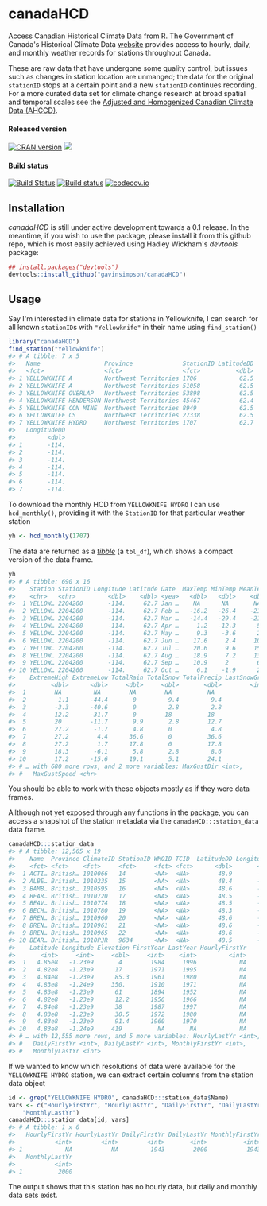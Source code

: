 
# canadaHCD
Access Canadian Historical Climate Data from R. The Government of Canada's Historical Climate Data [website](http://climate.weather.gc.ca/index_e.html) provides access to hourly, daily, and monthly weather records for stations throughout Canada.

These are raw data that have undergone some quality control, but issues such as changes in station location are unmanged; the data for the original `stationID` stops at a certain point and a new `stationID` continues recording. For a more curated data set for climate change research at broad spatial and temporal scales see the [Adjusted and Homogenized Canadian Climate Data (AHCCD)](http://ec.gc.ca/dccha-ahccd/default.asp?lang=En&n=B1F8423A-1).

#### Released version
[![CRAN version](http://www.r-pkg.org/badges/version/canadaHCD)](https://cran.r-project.org/package=canadaHCD) [![](http://cranlogs.r-pkg.org/badges/grand-total/canadaHCD)](https://cran.r-project.org/package=canadaHCD)

#### Build status
[![Build Status](https://travis-ci.org/gavinsimpson/canadaHCD.svg?branch=master)](https://travis-ci.org/gavinsimpson/canadaHCD)  [![Build status](https://ci.appveyor.com/api/projects/status/e3ptg9drviavci71/branch/master?svg=true)](https://ci.appveyor.com/project/gavinsimpson/canadahcd/branch/master)  [![codecov.io](https://codecov.io/github/gavinsimpson/canadaHCD/coverage.svg?branch=master)](https://codecov.io/github/gavinsimpson/canadaHCD?branch=master)

## Installation

*canadaHCD* is still under active development towards a 0.1 release. In the meantime, if you wish to use the package, please install it from this github repo, which is most easily achieved using Hadley Wickham's *devtools* package:


```r
## install.packages("devtools")
devtools::install_github("gavinsimpson/canadaHCD")
```

## Usage

Say I'm interested in climate data for stations in Yellowknife, I can search for all known `stationID`s with `"Yellowknife"` in their name using `find_station()`


```r
library("canadaHCD")
find_station("Yellowknife")
#> # A tibble: 7 x 5
#>   Name                  Province              StationID LatitudeDD
#>   <fct>                 <fct>                 <fct>          <dbl>
#> 1 YELLOWKNIFE A         Northwest Territories 1706            62.5
#> 2 YELLOWKNIFE A         Northwest Territories 51058           62.5
#> 3 YELLOWKNIFE OVERLAP   Northwest Territories 53898           62.5
#> 4 YELLOWKNIFE-HENDERSON Northwest Territories 45467           62.4
#> 5 YELLOWKNIFE CON MINE  Northwest Territories 8949            62.5
#> 6 YELLOWKNIFE CS        Northwest Territories 27338           62.5
#> 7 YELLOWKNIFE HYDRO     Northwest Territories 1707            62.7
#>   LongitudeDD
#>         <dbl>
#> 1       -114.
#> 2       -114.
#> 3       -114.
#> 4       -114.
#> 5       -114.
#> 6       -114.
#> 7       -114.
```

To download the monthly HCD from `YELLOWKNIFE HYDRO` I can use `hcd_monthly()`, providing it with the `StationID` for that particular weather station


```r
yh <- hcd_monthly(1707)
```

The data are returned as a [*tibble*](https://cran.r-project.org/web/packages/tibble/vignettes/tibble.html) (a `tbl_df`), which shows a compact version of the data frame.


```r
yh
#> # A tibble: 690 x 16
#>    Station StationID Longitude Latitude Date  MaxTemp MinTemp MeanTemp
#>    <chr>   <chr>         <dbl>    <dbl> <yea>   <dbl>   <dbl>    <dbl>
#>  1 YELLOW… 2204200       -114.     62.7 Jan …    NA      NA       NA  
#>  2 YELLOW… 2204200       -114.     62.7 Feb …   -16.2   -26.4    -21.3
#>  3 YELLOW… 2204200       -114.     62.7 Mar …   -14.4   -29.4    -21.9
#>  4 YELLOW… 2204200       -114.     62.7 Apr …     1.2   -12.3     -5.6
#>  5 YELLOW… 2204200       -114.     62.7 May …     9.3    -3.6      2.9
#>  6 YELLOW… 2204200       -114.     62.7 Jun …    17.6     2.4     10  
#>  7 YELLOW… 2204200       -114.     62.7 Jul …    20.6     9.6     15.1
#>  8 YELLOW… 2204200       -114.     62.7 Aug …    18.9     7.2     13.1
#>  9 YELLOW… 2204200       -114.     62.7 Sep …    10.9     2        6.5
#> 10 YELLOW… 2204200       -114.     62.7 Oct …     6.1    -1.9      2.1
#>    ExtremeHigh ExtremeLow TotalRain TotalSnow TotalPrecip LastSnowGrnd
#>          <dbl>      <dbl>     <dbl>     <dbl>       <dbl>        <int>
#>  1        NA         NA        NA        NA          NA             NA
#>  2         1.1      -44.4       0         9.4         9.4           NA
#>  3        -3.3      -40.6       0         2.8         2.8           NA
#>  4        12.2      -31.7       0        18          18             NA
#>  5        20        -11.7       9.9       2.8        12.7           NA
#>  6        27.2       -1.7       4.8       0           4.8           NA
#>  7        27.2        4.4      36.6       0          36.6           NA
#>  8        27.2        1.7      17.8       0          17.8           NA
#>  9        18.3       -6.1       5.8       2.8         8.6           NA
#> 10        17.2      -15.6      19.1       5.1        24.1           NA
#> # … with 680 more rows, and 2 more variables: MaxGustDir <int>,
#> #   MaxGustSpeed <chr>
```

You should be able to work with these objects mostly as if they were data frames.

Allthough not yet exposed through any functions in the package, you can access a snapshot of the station metadata via the `canadaHCD:::station_data` data frame.


```r
canadaHCD:::station_data
#> # A tibble: 12,565 x 19
#>    Name  Province ClimateID StationID WMOID TCID  LatitudeDD LongitudeDD
#>    <fct> <fct>    <fct>     <fct>     <fct> <fct>      <dbl>       <dbl>
#>  1 ACTI… British… 1010066   14        <NA>  <NA>        48.9       -123.
#>  2 ALBE… British… 1010235   15        <NA>  <NA>        48.4       -123.
#>  3 BAMB… British… 1010595   16        <NA>  <NA>        48.6       -124.
#>  4 BEAR… British… 1010720   17        <NA>  <NA>        48.5       -124 
#>  5 BEAV… British… 1010774   18        <NA>  <NA>        48.5       -123.
#>  6 BECH… British… 1010780   19        <NA>  <NA>        48.3       -124.
#>  7 BREN… British… 1010960   20        <NA>  <NA>        48.6       -123.
#>  8 BREN… British… 1010961   21        <NA>  <NA>        48.6       -123.
#>  9 BREN… British… 1010965   22        <NA>  <NA>        48.6       -123.
#> 10 BEAR… British… 1010PJR   9634      <NA>  <NA>        48.5       -124.
#>    Latitude Longitude Elevation FirstYear LastYear HourlyFirstYr
#>       <int>     <int>     <dbl>     <int>    <int>         <int>
#>  1   4.85e8   -1.23e9       4        1984     1996            NA
#>  2   4.82e8   -1.23e9      17        1971     1995            NA
#>  3   4.84e8   -1.23e9      85.3      1961     1980            NA
#>  4   4.83e8   -1.24e9     350.       1910     1971            NA
#>  5   4.83e8   -1.23e9      61        1894     1952            NA
#>  6   4.82e8   -1.23e9      12.2      1956     1966            NA
#>  7   4.84e8   -1.23e9      38        1987     1997            NA
#>  8   4.83e8   -1.23e9      30.5      1972     1980            NA
#>  9   4.83e8   -1.23e9      91.4      1960     1970            NA
#> 10   4.83e8   -1.24e9     419          NA       NA            NA
#> # … with 12,555 more rows, and 5 more variables: HourlyLastYr <int>,
#> #   DailyFirstYr <int>, DailyLastYr <int>, MonthlyFirstYr <int>,
#> #   MonthlyLastYr <int>
```

If we wanted to know which resolutions of data were available for the `YELLOWKNIFE HYDRO` station, we can extract certain columns from the station data object


```r
id <- grep("YELLOWKNIFE HYDRO", canadaHCD:::station_data$Name)
vars <- c("HourlyFirstYr", "HourlyLastYr", "DailyFirstYr", "DailyLastYr", "MonthlyFirstYr", 
    "MonthlyLastYr")
canadaHCD:::station_data[id, vars]
#> # A tibble: 1 x 6
#>   HourlyFirstYr HourlyLastYr DailyFirstYr DailyLastYr MonthlyFirstYr
#>           <int>        <int>        <int>       <int>          <int>
#> 1            NA           NA         1943        2000           1943
#>   MonthlyLastYr
#>           <int>
#> 1          2000
```

The output shows that this station has no hourly data, but daily and monthly data sets exist.
